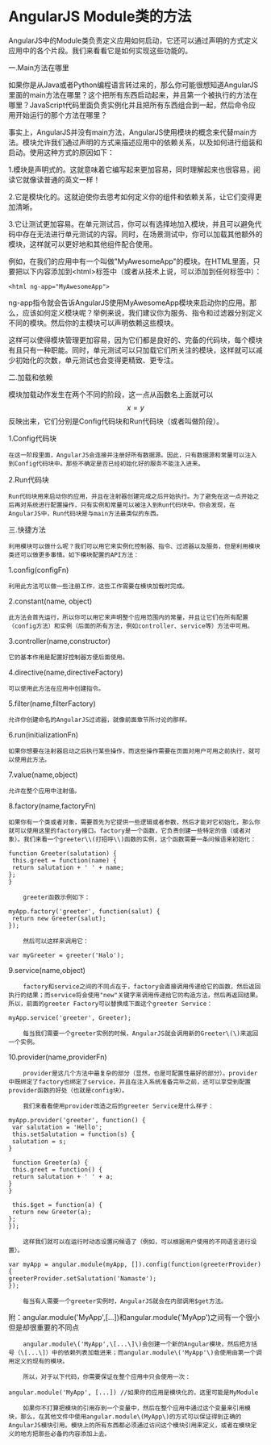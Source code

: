 # AngularJS Module类的方法

AngularJS中的Module类负责定义应用如何启动，它还可以通过声明的方式定义应用中的各个片段。我们来看看它是如何实现这些功能的。

一.Main方法在哪里

如果你是从Java或者Python编程语言转过来的，那么你可能很想知道AngularJS里面的main方法在哪里？这个把所有东西启动起来，并且第一个被执行的方法在哪里？JavaScript代码里面负责实例化并且把所有东西组合到一起，然后命令应用开始运行的那个方法在哪里？

事实上，AngularJS并没有main方法，AngularJS使用模块的概念来代替main方法。模块允许我们通过声明的方式来描述应用中的依赖关系，以及如何进行组装和启动。使用这种方式的原因如下：

1.模块是声明式的。这就意味着它编写起来更加容易，同时理解起来也很容易，阅读它就像读普通的英文一样！

2.它是模块化的。这就迫使你去思考如何定义你的组件和依赖关系，让它们变得更加清晰。

3.它让测试更加容易。在单元测试吕，你可以有选择地加入模块，并且可以避免代码中存在无法进行单元测试的内容。同时，在场景测试中，你可以加载其他额外的模块，这样就可以更好地和其他组件配合使用。

例如，在我们的应用中有一个叫做"MyAwesomeApp"的模块。在HTML里面，只要把以下内容添加到&lt;html&gt;标签中（或者从技术上说，可以添加到任何标签中）：

```
<html ng-app="MyAwesomeApp">
```

ng-app指令就会告诉AngularJS使用MyAwesomeApp模块来启动你的应用。那么，应该如何定义模块呢？举例来说，我们建议你为服务、指令和过滤器分别定义不同的模块。然后你的主模块可以声明依赖这些模块。

这样可以使得模块管理更加容易，因为它们都是良好的、完备的代码块，每个模块有且只有一种职能。同时，单元测试可以只加载它们所关注的模块，这样就可以减少初始化的次数，单元测试也会变得更精致、更专注。

二.加载和依赖

模块加载动作发生在两个不同的阶段，这一点从函数名上面就可以$$x = y$$反映出来，它们分别是Config代码块和Run代码块（或者叫做阶段）。

1.Config代码块

```
在这一阶段里面，AngularJS会连接并注册好所有数据源。因此，只有数据源和常量可以注入到Config代码块中。那些不确定是否已经初始化好的服务不能注入进来。
```

2.Run代码块

```
Run代码块用来启动你的应用，并且在注射器创建完成之后开始执行。为了避免在这一点开始之后再对系统进行配置操作，只有实例和常量可以被注入到Run代码块中。你会发现，在AngularJS中，Run代码块是与main方法最类似的东西。
```

三.快捷方法

```
利用模块可以做什么呢？我们可以用它来实例化控制器、指令、过滤器以及服务，但是利用模块类还可以做更多事情。如下模块配置的API方法：
```

1.config\(configFn\)

```
利用此方法可以做一些注册工作，这些工作需要在模块加载时完成。
```

2.constant\(name, object\)

```
此方法会首先运行，所以你可以用它来声明整个应用范围内的常量，并且让它们在所有配置（config方法）和实例（后面的所有方法，例如controller、service等）方法中可用。
```

3.controller\(name,constructor\)

```
它的基本作用是配置好控制器方便后面使用。
```

4.directive\(name,directiveFactory\)

```
可以使用此方法在应用中创建指令。
```

5.filter\(name,filterFactory\)

```
允许你创建命名的AngularJS过滤器，就像前面章节所讨论的那样。
```

6.run\(initializationFn\)

```
如果你想要在注射器启动之后执行某些操作，而这些操作需要在页面对用户可用之前执行，就可以使用此方法。
```

7.value\(name,object\)

```
允许在整个应用中注射值。
```

8.factory\(name,factoryFn\)

```
如果你有一个类或者对象，需要首先为它提供一些逻辑或者参数，然后才能对它初始化，那么你就可以使用这里的factory接口。factory是一个函数，它负责创建一些特定的值（或者对象）。我们来看一个greeter\\(打招呼\\)函数的实例，这个函数需要一条问候语来初始化：
```

```
function Greeter(salutation) {
 this.greet = function(name) {
 return salutation + ' ' + name;
};
}
```

```
    greeter函数示例如下：
```

```
myApp.factory('greeter', function(salut) {
 return new Greeter(salut);
});
```

```
    然后可以这样来调用它：
```

```
var myGreeter = greeter('Halo');
```

9.service\(name,object\)

```
    factory和service之间的不同点在于，factory会直接调用传递给它的函数，然后返回执行的结果；而service将会使用"new"关键字来调用传递给它的构造方法，然后再返回结果。所以，前面的greeter Factory可以替换成下面这个greeter Service：
```

```
myApp.service('greeter', Greeter);
```

```
    每当我们需要一个greeter实例的时候，AngularJS就会调用新的Greeter\(\)来返回一个实例。
```

10.provider\(name,providerFn\)

```
    provider是这几个方法中最复杂的部分（显然，也是可配置性最好的部分）。provider中既绑定了factory也绑定了service，并且在注入系统准备完毕之前，还可以享受到配置provider函数的好处（也就是config块）。

    我们来看看使用provider改造之后的greeter Service是什么样子：
```

```
myApp.provider('greeter', function() {
 var salutation = 'Hello';
 this.setSalutation = function(s) {
 salutation = s;
}

 function Greeter(a) {
 this.greet = function() {
 return salutation + ' ' + a;
}
}

 this.$get = function(a) {
 return new Greeter(a);
};
});
```

```
    这样我们就可以在运行时动态设置问候语了（例如，可以根据用户使用的不同语言进行设置）。
```

```
var myApp = angular.module(myApp, []).config(function(greeterProvider) {
greeterProvider.setSalutation('Namaste');
});
```

```
    每当有人需要一个greeter实例时，AngularJS就会在内部调用$get方法。
```

附：angular.module\('MyApp',\[...\]\)和angular.module\('MyApp'\)之间有一个很小但是却很重要的不同点

```
    angular.module\('MyApp',\[...\]\)会创建一个新的Angular模块，然后把方括号（\[...\]）中的依赖列表加载进来；而angular.module\('MyApp'\)会使用由第一个调用定义的现有的模块。

    所以，对于以下代码，你需要保证在整个应用中只会使用一次：
```

```
angular.module('MyApp', [...]) //如果你的应用是模块化的，这里可能是MyModule
```

```
    如果你不打算把模块的引用存到一个变量中，然后在整个应用中通过这个变量来引用模块，那么，在其他文件中使用angular.module\(MyApp\)的方式可以保证得到正确的AngularJS模块引用。模块上的所有东西都必须通过访问这个模块引用来定义，或者在模块定义的地方把那些必备的内容添加上去。
```



